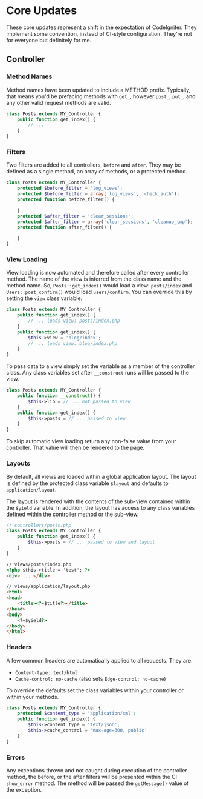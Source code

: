 # Core Updates

These core updates represent a shift in the expectation of CodeIgniter. They implement some convention, instead of CI-style configuration. They're not for everyone but definitely for me.

## Controller

### Method Names

Method names have been updated to include a METHOD prefix. Typically, that means you'd be prefacing methods with `get_`, however `post_`, `put_`, and any other valid request methods are valid.

```php <?php
class Posts extends MY_Controller {
    public function get_index() {
        // ...
    }
}
```

### Filters

Two filters are added to all controllers, `before` and `after`. They may be defined as a single method, an array of methods, or a protected method.

```php
class Posts extends MY_Controller {
    protected $before_filter = 'log_views';
    protected $before_filter = array('log_views', 'check_auth');
    protected function before_filter() {

    }
    protected $after_filter = 'clear_sessions';
    protected $after_filter = array('clear_sessions', 'cleanup_tmp');
    protected function after_filter() {

    }
}
```

### View Loading

View loading is now automated and therefore called after every controller method. The name of the view is inferred from the class name and the method name. So, `Posts::get_index()` would load a view: `posts/index` and `Users::post_confirm()` would load `users/confirm`. You can override this by setting the `view` class variable.

```php
class Posts extends MY_Controller {
    public function get_index() {
        // ... loads view: posts/index.php
    }
    public function get_index() {
        $this->view = 'blog/index';
        // ... loads view: blog/index.php
    }
}
```

To pass data to a view simply set the variable as a member of the controller class. Any class variables set after `__construct` runs will be passed to the view.

```php
class Posts extends MY_Controller {
    public function __construct() {
        $this->lib = // ... not passed to view
    }
    public function get_index() {
        $this->posts = // ... passed to view
    }
}
```

To skip automatic view loading return any non-false value from your controller. That value will then be rendered to the page.

### Layouts

By default, all views are loaded within a global application layout. The layout is defined by the protected class variable `$layout` and defaults to `application/layout`.

The layout is rendered with the contents of the sub-view contained within the `$yield` variable. In addition, the layout has access to any class variables defined within the controller method or the sub-view.

```php
// controllers/posts.php
class Posts extends MY_Controller {
    public function get_index() {
        $this->posts = // ... passed to view and layout
    }
}
```

```html
// views/posts/index.php
<?php $this->title = 'test'; ?>
<div> ... </div>
```

```html
// views/application/layout.php
<html>
<head>
    <title><?=$title?></title>
</head>
<body>
    <?=$yield?>
</body>
</html>
```

### Headers

A few common headers are automatically applied to all requests. They are:

* `Content-type: text/html`
* `Cache-control: no-cache` (also sets `Edge-control: no-cache`)

To override the defaults set the class variables within your controller or within your methods.

```php
class Posts extends MY_Controller {
    protected $content_type = 'application/xml';
    public function get_index() {
        $this->content_type = 'text/json';
        $this->cache_control = 'max-age=300, public'
    }
}
```

### Errors

Any exceptions thrown and not caught during execution of the controller method, the before, or the after filters will be presented within the CI `show_error` method. The method will be passed the `getMessage()` value of the exception.
